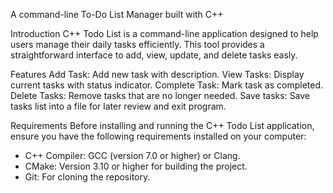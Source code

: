 A command-line To-Do List Manager built with C++

Introduction
C++ Todo List is a command-line application designed to help users manage their daily tasks efficiently. 
This tool provides a straightforward interface to add, view, update, and delete tasks easly.

Features
Add Task: Add new task with description.
View Tasks: Display current tasks with status indicator.
Complete Task: Mark task as completed.
Delete Tasks: Remove tasks that are no longer needed.
Save tasks: Save tasks list into a file for later review and exit program.

Requirements
Before installing and running the C++ Todo List application, ensure you have the following requirements installed on your computer:
- C++ Compiler: GCC (version 7.0 or higher) or Clang.
- CMake: Version 3.10 or higher for building the project.
- Git: For cloning the repository.